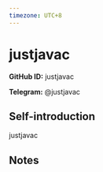 ```yaml
---
timezone: UTC+8
---
```


# justjavac

**GitHub ID:** justjavac

**Telegram:** @justjavac

## Self-introduction

justjavac

## Notes

<!-- Content_START -->

<!-- Content_END -->
